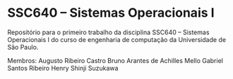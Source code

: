 # SSC640 – Sistemas Operacionais I

Repositório para o primeiro trabalho da disciplina SSC640 – Sistemas Operacionais I do curso de engenharia de computação da Universidade de São Paulo.

Membros:
Augusto Ribeiro Castro
Bruno Arantes de Achilles Mello
Gabriel Santos Ribeiro
Henry Shinji Suzukawa
